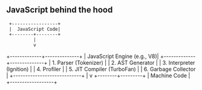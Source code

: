 ## JavaScript behind the hood
     +-----------------+
     |  JavaScript Code|
     +--------+--------+
              |
              v
+-------------+--------------+
| JavaScript Engine (e.g., V8)|
+-------------+--------------+
| 1. Parser (Tokenizer)       |
| 2. AST Generator            |
| 3. Interpreter (Ignition)   |
| 4. Profiler                 |
| 5. JIT Compiler (TurboFan) |
| 6. Garbage Collector        |
+----------------------------+
              |
              v
     +--------+---------+
     |   Machine Code   |
     +------------------+
